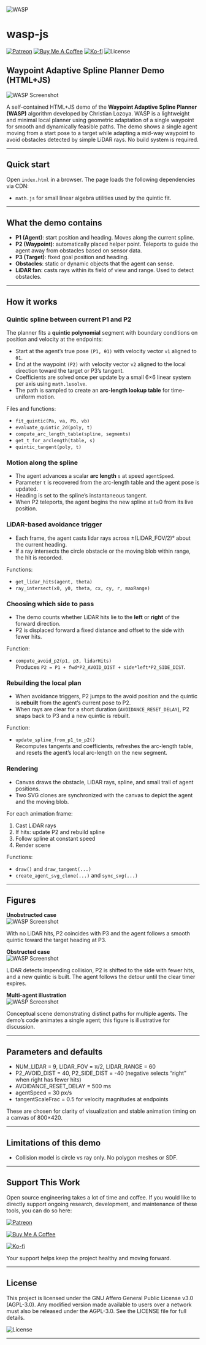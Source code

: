 ![WASP](assets/wasp.png)

# wasp-js

[![Patreon](https://img.shields.io/badge/Support-Patreon-051D34?logo=patreon&logoColor=white)](https://www.patreon.com/lozoya)
[![Buy Me A Coffee](https://img.shields.io/badge/Donate-Buy%20Me%20A%20Coffee-FFDD00?logo=buymeacoffee&logoColor=white)](https://www.buymeacoffee.com/clozoya172b)
[![Ko-fi](https://img.shields.io/badge/Tip-Ko%E2%80%91fi-FF5E5B?logo=kofi&logoColor=white)](https://ko-fi.com/lozoya)
![License](https://img.shields.io/badge/license-AGPL--3.0-blue)


## Waypoint Adaptive Spline Planner Demo (HTML+JS)

![WASP Screenshot](assets/screenshot.png)

A self-contained HTML+JS demo of the **Waypoint Adaptive Spline Planner (WASP)** algorithm developed by Christian Lozoya. 
WASP is a lightweight and minimal local planner using geometric adaptation of a single waypoint for smooth and dynamically feasible paths.
The demo shows a single agent moving from a start pose to a target while adapting a mid-way waypoint to avoid obstacles detected by simple LiDAR rays. No build system is required.

---

## Quick start
Open `index.html` in a browser. The page loads the following dependencies via CDN:
- `math.js` for small linear algebra utilities used by the quintic fit.

---

## What the demo contains
- **P1 (Agent)**: start position and heading. Moves along the current spline.
- **P2 (Waypoint)**: automatically placed helper point. Teleports to guide the agent away from obstacles based on sensor data.
- **P3 (Target)**: fixed goal position and heading.
- **Obstacles**: static or dynamic objects that the agent can sense.
- **LiDAR fan**: casts rays within its field of view and range. Used to detect obstacles.

---

## How it works

### Quintic spline between current P1 and P2
The planner fits a **quintic polynomial** segment with boundary conditions on position and velocity at the endpoints:
- Start at the agent’s true pose `(P1, θ1)` with velocity vector `v1` aligned to `θ1`.
- End at the waypoint `(P2)` with velocity vector `v2` aligned to the local direction toward the target or P3’s tangent.
- Coefficients are solved once per update by a small 6×6 linear system per axis using `math.lusolve`.
- The path is sampled to create an **arc-length lookup table** for time-uniform motion.

Files and functions:
- `fit_quintic(Pa, va, Pb, vb)`
- `evaluate_quintic_2d(poly, t)`
- `compute_arc_length_table(spline, segments)`
- `get_t_for_arclength(table, s)`
- `quintic_tangent(poly, t)`

### Motion along the spline
- The agent advances a scalar **arc length** `s` at speed `agentSpeed`.
- Parameter `t` is recovered from the arc-length table and the agent pose is updated.
- Heading is set to the spline’s instantaneous tangent.
- When P2 teleports, the agent begins the new spline at t=0 from its live position.

### LiDAR-based avoidance trigger
- Each frame, the agent casts lidar rays across ±(LIDAR_FOV/2)° about the current heading.
- If a ray intersects the circle obstacle or the moving blob within range, the hit is recorded.

Functions:
- `get_lidar_hits(agent, theta)`
- `ray_intersect(x0, y0, theta, cx, cy, r, maxRange)`

### Choosing which side to pass
- The demo counts whether LiDAR hits lie to the **left** or **right** of the forward direction.
- P2 is displaced forward a fixed distance and offset to the side with fewer hits.

Function:
- `compute_avoid_p2(p1, p3, lidarHits)`  
  Produces `P2 = P1 + fwd*P2_AVOID_DIST + side*left*P2_SIDE_DIST`.

### Rebuilding the local plan
- When avoidance triggers, P2 jumps to the avoid position and the quintic is **rebuilt** from the agent’s current pose to P2.
- When rays are clear for a short duration (`AVOIDANCE_RESET_DELAY`), P2 snaps back to P3 and a new quintic is rebuilt.

Function:
- `update_spline_from_p1_to_p2()`  
  Recomputes tangents and coefficients, refreshes the arc-length table, and resets the agent’s local arc-length on the new segment.

### Rendering
- Canvas draws the obstacle, LiDAR rays, spline, and small trail of agent positions.
- Two SVG clones are synchronized with the canvas to depict the agent and the moving blob.

For each animation frame:
1. Cast LiDAR rays
2. If hits: update P2 and rebuild spline
3. Follow spline at constant speed
4. Render scene


Functions:
- `draw()` and `draw_tangent(...)`
- `create_agent_svg_clone(...)` and `sync_svg(...)`

---

## Figures

**Unobstructed case**  
![WASP Screenshot](assets/example-unobstructed.png)

With no LiDAR hits, P2 coincides with P3 and the agent follows a smooth quintic toward the target heading at P3.

**Obstructed case**  
![WASP Screenshot](assets/example-obstructed.png)

LiDAR detects impending collision, P2 is shifted to the side with fewer hits, and a new quintic is built. The agent follows the detour until the clear timer expires.

**Multi-agent illustration**  
![WASP Screenshot](assets/example-multi-agent.png)

Conceptual scene demonstrating distinct paths for multiple agents. The demo’s code animates a single agent; this figure is illustrative for discussion.

---

## Parameters and defaults

- NUM_LIDAR = 9, LIDAR_FOV = π/2, LIDAR_RANGE = 60
- P2_AVOID_DIST = 40, P2_SIDE_DIST = -40 (negative selects “right” when right has fewer hits)
- AVOIDANCE_RESET_DELAY = 500 ms
- agentSpeed = 30 px/s
- tangentScaleFrac = 0.5 for velocity magnitudes at endpoints

These are chosen for clarity of visualization and stable animation timing on a canvas of 800×420.

---

## Limitations of this demo

- Collision model is circle vs ray only. No polygon meshes or SDF.

<!--
---

## Citation

If you use WASP-JS in academic work, please cite the Zenodo DOI.
@software{wasp_js,
  author    = {Christian Lozoya},
  title     = {WASP-JS: Waypoint Adaptive Spline Planner},
  year      = {2025},
  doi       = {xx.xxxx/zenodo.xxxxx},
  url       = {https://github.com/<USER>/wasp-js}
}
-->

---

## Support This Work

Open source engineering takes a lot of time and coffee. If you would like to directly support ongoing research, development, and maintenance of these tools, you can do so here:

[![Patreon](https://img.shields.io/badge/Support-Patreon-051D34?logo=patreon&logoColor=white)](https://www.patreon.com/lozoya)

[![Buy Me A Coffee](https://img.shields.io/badge/Donate-Buy%20Me%20A%20Coffee-FFDD00?logo=buymeacoffee&logoColor=white)](https://www.buymeacoffee.com/clozoya172b)

[![Ko-fi](https://img.shields.io/badge/Tip-Ko%E2%80%91fi-FF5E5B?logo=kofi&logoColor=white)](https://ko-fi.com/lozoya)

Your support helps keep the project healthy and moving forward.

---

## License

This project is licensed under the GNU Affero General Public License v3.0 (AGPL-3.0). Any modified version made available to users over a network must also be released under the AGPL-3.0. See the LICENSE file for full details.

![License](https://img.shields.io/badge/license-AGPL--3.0-blue)

---

